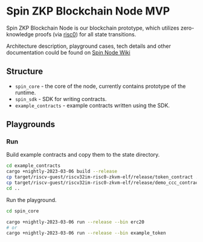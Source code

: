 # Spin ZKP Blockchain Node MVP

Spin ZKP Blockchain Node is our blockchain prototype, which utilizes zero-knowledge proofs (via [risc0](https://github.com/risc0/risc0)) for all state transitions.

Architecture description, playground cases, tech details and other documentation could be found on [Spin Node Wiki](https://github.com/spin-fi/spin-node/wiki)

## Structure

- `spin_core` - the core of the node, currently contains prototype of the runtime.
- `spin_sdk` - SDK for writing contracts.
- `example_contracts` - example contracts written using the SDK.

## Playgrounds

### Run

Build example contracts and copy them to the state directory.
```sh
cd example_contracts
cargo +nightly-2023-03-06 build --release
cp target/riscv-guest/riscv32im-risc0-zkvm-elf/release/token_contract ../spin_core/state/contracts/token.spin
cp target/riscv-guest/riscv32im-risc0-zkvm-elf/release/demo_ccc_contract ../spin_core/state/contracts/demo_ccc.spin
cd ..
```

Run the playground.
```sh
cd spin_core

cargo +nightly-2023-03-06 run --release --bin erc20
# or
cargo +nightly-2023-03-06 run --release --bin example_token
```
